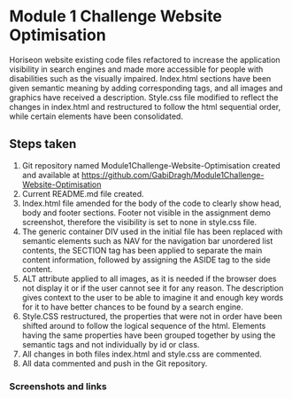 # Module 1 Challenge Website Optimisation

Horiseon website existing code files refactored to increase the application visibility in search engines and made more accessible for people with disabilities such as the visually impaired. Index.html sections have been given semantic meaning by adding corresponding tags, and all images and graphics have received a description. Style.css file modified to reflect the changes in index.html and restructured to follow the html sequential order, while certain elements have been consolidated. 

## Steps taken

1. Git repository named Module1Challenge-Website-Optimisation created and available at https://github.com/GabiDragh/Module1Challenge-Website-Optimisation
2. Current README.md file created.
3. Index.html file amended for the body of the code to clearly show head, body and footer sections. Footer not visible in the assignment demo screenshot, therefore the visibility is set to none in style.css file.
4. The generic container DIV used in the initial file has been replaced with semantic elements such as NAV for the navigation bar unordered list contents, the SECTION tag has been applied to separate the main content information, followed by assigning the ASIDE tag to the side content. 
5. ALT attribute applied to all images, as it is needed if the browser does not display it or if the user cannot see it for any reason. The description gives context to the user to be able to imagine it and enough key words for it to have better chances to be found by a search engine.
6. Style.CSS restructured, the properties that were not in order have been shifted around to follow the logical sequence of the html. Elements having the same properties have been grouped together by using the semantic tags and not individually by id or class. 
7. All changes in both files index.html and style.css are commented.
8. All data commented and push in the Git repository.


### Screenshots and links



